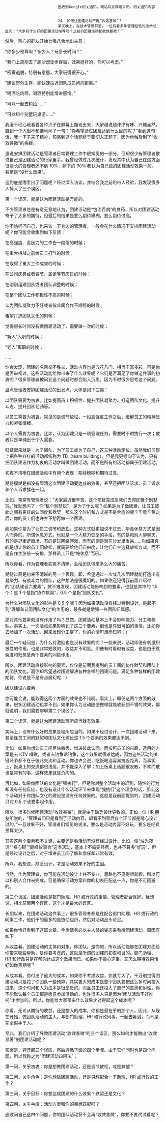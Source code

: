 
                            
                            因收到Google相关通知，网站将会择期关闭。相关通知内容
                            
                            
                            24  如何让团建活动不再“收效甚微”？
                            某天晚上，在技术管理群里，一位有着多年管理经验的技术总监问：“大家有什么好的团建活动推荐吗？之前的团建活动都收效甚微！”

然后，热心的群友开始七嘴八舌地出主意：

“你多少预算啊？多少人？玩多长时间？”

“我们上周刚去了趟沙漠徒步穿越，效果挺好的，你可以考虑。”

“密室逃脱，特别有意思，大家玩得很开心。”

“建议野外生存，能快速拉近团队成员间的距离。”

“喝酒吃肉啊，喝酒特别能增进感情。”

“可以一起去钓鱼……”

“可以租个别墅玩桌游……”

我漫不经心地看着各种点子在屏幕上蹦现出来，大家越说越津津有味、兴趣盎然。直到一个人很不和谐地问了一句：“你希望通过团建达到什么目的呢？”看到这句话，我一下子来了精神，预感到这个话题终于要切入正题了，因为他触及到了“收效甚微”的病根。

虽说安排团建活动是管理者日常管理工作中很常见的一部分，但却很少有管理者敢说自己是团建活动的行家里手。我曾经做过几次统计，发现其中认为自己在这方面很擅长的管理者还不到 10%，剩下的 90% 都认为自己做的团建活动效果一般，甚至是“没什么效果”。

这到底是哪里出了问题呢？经过深入访谈，并结合我之前的带人经验，我发现很多人掉入了三个误区。

第一个误区，就是认为团建活动是万能的。

不少管理者总是有意无意地认为，团建活动是“包治百病”的良药，所以对团建活动寄予了太多的期待，但最后的结果是要么期待模糊，要么期待过高。

你不妨问问自己，也采访一下身边的管理者，一般会在什么情况下安排团建活动呢？你可能会收集到如下反馈：

在高强度、高压力的工作告一段落的时候；

在重大挑战之前给员工打气的时候；

在取得了重大工作成果的时候；

在公司庆典或者春节、圣诞等节庆日的时候；

在刚刚组建团队或者团队调整的时候；

在整个团队工作积极性不高的时候；

认为团队凝聚力不好或者彼此间合作不顺畅的时候；

希望打造团队文化的时候；

觉得很长时间没有做团建活动了，需要做一次的时候；

“新人”入职的时候；

“老人”离职的时候；

……

你会发现，团建的名目举不胜举，活动内容也是五花八门，相当丰富多彩。可是你是否审视过，这些活动能给你带来了什么效果呢？它们是否满足了你做这件事的初衷呢？很多管理者被问到这个问题时都会陷入沉思，因为平时很少思考这个问题。

盘点管理者安排团建活动的出发点，大体是如下三类：

以团队需要为初衷。比如提高员工积极性、提升团队凝聚力、打造团队文化、提升斗志、提升团队韧劲等。

以员工需要为初衷。常见的是调节放松，一段高强度工作之后，缓解员工的精神压力和紧张情绪。

以个人需要为初衷。比如，认为团建只是一项管理任务，需要时不时执行一次；或者只是单纯出于个人需要。

归结起来就是：为了团队、为了员工或为了自己，这三种活动定位。虽然我们习惯上把各种各样的活动都统称为 TB（team building），但是我更倾向于认为，只有把团队建设作为初衷的活动才叫做团建活动，而不是所有的活动都属于团建活动。

初衷不清晰在团建活动中有两个表现：期待模糊和期待过高。

期待模糊是指没有厘清这次团建活动要达成的效果，甚至还把团队诉求、员工诉求和个人诉求揉在一起。

比如，常常有管理者说：“大家最近很辛苦，这个项目完成后我们去郊区租个别墅玩。”我就想问了，你“租个别墅玩”，是为了什么呢？如果是为了做团建，让员工彼此之间有更好的认同度和默契，那么这个时机和方式是不是合适的呢？毕竟辛苦之后，你的员工们也许并不想再做一个团建。

而如果你是为了让员工调节和放松，这种方式就更加说不过去，毕竟休息方式是因人而异的。所谓休息方式，也就是一个人精力恢复的手段，有的是和别人聊聊天，有的是逛街逛商场，有的是玩网络游戏，而有的则是窝在沙发里发呆……你如果真的是想让你的员工们放松，就需要给他们自由度，让他们自主选择放松方式，而不是自作主张统一安排，那样员工只是“被休息”而已。

所以你看，作为管理者初衷不清晰，会给团队带来多么大的痛苦。

期待过高是初衷不清晰的另一个表现，即，希望通过一次或几次团建就能打造出有凝聚力、有战斗力的团队，这种想法是很魔幻的。如果你还记得我前面介绍过的“团队建设六要素”，就不难发现，团建活动能影响到的要素，也就是其中的 1.5 个：这 1 个是指“协作默契”，0.5 个是指“团队文化”。

为什么对团队文化的影响是 0.5 个呢？因为如果活动没有经过特别设计，是起不到“理解和认同团队文化”的作用的，最多就是增强一些团队归属感。

那对其他要素就没有作用了吗？显然，团建活动基本上不会影响能力、分工和梯队。事实上，一次活动如果影响到了这三个要素，倒也是件很可怕的事情。比如你去参加了一次活动，回来发现分工变了，你的心情可想而知吧：）

最后一个疑问是，为什么对激励也是没有效果的呢？一般来说，活动即便有刺激积极性的作用，也是非常短效的，收益并不明显。即便有时看似有收益，也是由于默契度和归属感两个要素的间接作用。

所以，团建活动直接影响的要素，仅仅是前面我提到的员工间的协作默契和团队上的团队文化。而你却希望通过团建解决各种各样的团建问题，满足各种各样的团建期待，你说是不是有点魔幻呢：）



团队建设六要素

你可能会说，能取得这两个方面的效果也不错啊。事实上，即便这两个方面的效果，很多团建活动也拿不到。如果你认为活动随便做做就能收获到不错的效果，那就说明，我们需要聊聊第二个误区了。

第二个误区，就是认为团建活动理所应当就有效果。

实际上，没有什么好的成果是理所应当的。如果不经过设计，一次团建活动下来，甚至连员工间的默契和团队文化建设这 1.5 个要素的效果都达不到。

比如，如果你想让员工间尽快熟悉、增进彼此认同，而按照员工的兴趣，选用的方案是去 KTV 唱歌，或者去钓鱼馆钓鱼，这个效果就很难达成，因为这些活动的关键环节都不在于彼此交流和互动。你也许会说，吃饭喝酒容易拉近距离，而事实上，饭桌上的交流都很浅层，并不能深入了解；加上饭桌上话题很发散，不欢而散也是常有的事，这样效果就是负向的。

再比如，如果你团队的文化是“强执行”，但是你对整个活动中的迟到、随性的行为却没有任何反应，也没有设计什么活动环节来体现“强执行”这个理念的话，那么这个活动对于你团队文化的建设是没有任何效果的。这就是我前面提到的，团建活动只对 0.5 个该要素起作用。

所以，很多时候团建活动“收效甚微”，就是由于缺乏设计导致的。正如一位 HR 朋友所说的，“管理者们只是看到了活动内容，却看不到背后各个环节都是精心设计过的。”一旦效果不好，管理者们常见的说法，要么是活动内容不好玩，要么是经费预算太少。

其实这两个要素都不关键，主要还是看活动有没有经过设计。比如，像“烛光夜话”“裸心聊”“巅峰故事会”这类活动，基本上不需要经费，也并不算多“好玩”，但是经过设计之后，对于增进员工间了解和信任却非常有效。

所以，我想说，缺乏设计，才是活动效果不好的主因。

当然，作为管理者，你可能在活动设计上并不专业，思路也不见得很新颖，所以可以和别人合作来完成。但是确保活动方案和你的初衷匹配这一点，你是不可回避的。

第三个误区，团建活动是部门助理、HR 或行政的事情，管理者配合就好。我想说，相比前面两个误区，这个才是最大的误区。

长期以来，在团建活动这件事上，很多管理者都是在配合部门助理、HR 或行政的同事工作，他们干的最多的是协助组织，然后对活动品头论足。

如果你恰好看到了这篇文章，今后请务必以主人翁的姿态来看待团建活动。原因有如下：

从收益看。团建活动的主体和对象，即团队，是你的，所以活动能够在团建方面给你带来哪些帮助，是你要考虑的，这就是所谓的团建的初衷和目的。部门助理、HR 和行政只是在帮你达成这个效果而已。如果你不操心这事，又怎么期待效果恰好如你预期呢？

从成本看。你付出了最大的成本，如果你不考虑收益，你就亏大了。千万别觉得团建活动只是花了你团队一些预算，其实更大的成本是整个团队要把这么多时间投入进来，这个时间和人力成本是很昂贵的。而且员工还投入了自己的意愿和耐性，你不能默认每个员工都是愿意参加活动的，也许很多人只是因为“团队活动不好推托”才参加的。所以，你能给大家带来什么效果才对得起这个成本呢？

你看，无论从期待的收益，还是投入的成本，你都是最在乎的那个人。因此，从现在开始，做团队活动的主人，与部门助理、HR 和行政同事，一起去筹划，而不是完全假手于人。

至此，我们介绍了导致团建活动“收效甚微”的三个误区，那么如何才能做出“收效显著”的团建活动呢？

答案是，避开那三个误区，然后遵循下面的四个步骤。由于它们同时也是四个问题，所以我称之为“团建活动四问法”：

第一问，关乎初衷：你是想做团建活动，还是调节放松，或是其他？

第二问，关乎角色：是你想做团建活动，还是只想配合一下助理、HR 或行政的工作？

第三问，关乎目标：你想达成团建的什么效果？默契还是文化？

第四问，关乎手段：活动方案和你的目标匹配吗？

通过问自己这四个问题，你的团队活动将不会再“收效甚微”，你要不要试试看呢？

                        
                        
                            